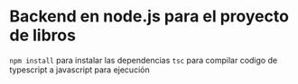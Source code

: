 # Backend en node.js para el proyecto de libros


```npm install``` para instalar las dependencias
```tsc``` para compilar codigo de typescript a javascript para ejecución